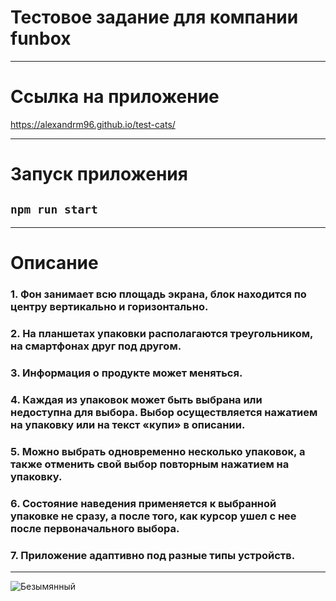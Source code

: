 # Тестовое задание для компании funbox
____________________________________________________________________________________________________
# Ссылка на приложение
https://alexandrm96.github.io/test-cats/
____________________________________________________________________________________________________
# Запуск приложения

## `npm run start`
____________________________________________________________________________________________________
# Описание

### 1. Фон занимает всю площадь экрана, блок находится по центру вертикально и горизонтально. 
### 2. На планшетах упаковки располагаются треугольником, на смартфонах друг под другом. 
### 3. Информация о продукте может меняться. 
### 4. Каждая из упаковок может быть выбрана или недоступна для выбора. Выбор осуществляется нажатием на упаковку или на текст «купи» в описании. 
### 5. Можно выбрать одновременно несколько упаковок, а также отменить свой выбор повторным нажатием на упаковку. 
### 6. Состояние наведения применяется к выбранной упаковке не сразу, а после того, как курсор ушел с нее после первоначального выбора.
### 7. Приложение адаптивно под разные типы устройств.
____________________________________________________________________________________________________
![Безымянный](https://user-images.githubusercontent.com/91624026/174584650-c7f44834-3db9-4da6-8083-ae22fe4f17fc.png)


